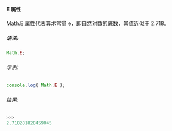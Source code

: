 #### E 属性

  Math.E 属性代表算术常量 e，即自然对数的底数，其值近似于 2.718。

##### 语法:

  ```javascript
  Math.E;
  ```
  
###### 示例:

  ```javascript
  console.log( Math.E );
  ```

###### 结果:

  ```javascript
  >>>
  2.718281828459045
  ```
